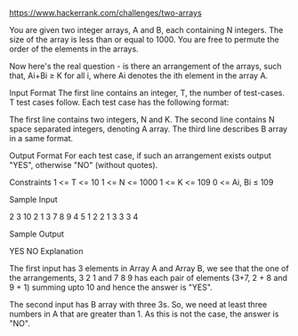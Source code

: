 https://www.hackerrank.com/challenges/two-arrays

You are given two integer arrays, A and B, each containing N integers. The size of the array is less than or equal to 1000. You are free to permute the order of the elements in the arrays.

Now here's the real question - is there an arrangement of the arrays, such that, Ai+Bi ≥ K for all i, where Ai denotes the ith element in the array A.


Input Format
The first line contains an integer, T, the number of test-cases. T test cases follow. Each test case has the following format:

The first line contains two integers, N and K. The second line contains N space separated integers, denoting A array. The third line describes B array in a same format.

Output Format
For each test case, if such an arrangement exists output "YES", otherwise "NO" (without quotes).


Constraints
1 <= T <= 10
1 <= N <= 1000
1 <= K <= 109
0 <= Ai, Bi ≤ 109


Sample Input

2
3 10
2 1 3
7 8 9
4 5
1 2 2 1
3 3 3 4

Sample Output

YES
NO
Explanation

The first input has 3 elements in Array A and Array B, we see that the one of the arrangements, 3 2 1 and 7 8 9 has each pair of elements (3+7, 2 + 8 and 9 + 1) summing upto 10 and hence the answer is "YES".

The second input has B array with three 3s. So, we need at least three numbers in A that are greater than 1. As this is not the case, the answer is "NO".
